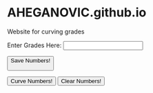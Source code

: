 # AHEGANOVIC.github.io
Website for curving grades

<html>
<head>
<label for="Name">Enter Grades Here:</label>
<input type="text" id="grades:" name="grade">
</head>

<button 
type="button">Save Numbers!
<?PHP
echo shell_exec("Tkinter Korn Place.py 'getinput'");
?>
</button>


<button type="button">Curve Numbers!</button>
<button type="button">Clear Numbers!</button>













